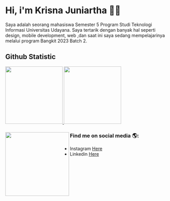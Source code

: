 Hi, i'm Krisna Juniartha 👋😄
==

Saya adalah seorang mahasiswa Semester 5 Program Studi Teknologi Informasi Universitas Udayana. Saya tertarik dengan banyak hal seperti design, mobile development, web ,dan saat ini saya sedang mempelajarinya melalui program Bangkit 2023 Batch 2.

Github Statistic
--
<p align="left">
<a href="https://github.com/krisnajuniartha">
  <img height="180em" src="https://github-readme-stats-eight-theta.vercel.app/api?username=krisnajuniartha&show_icons=true&theme=algolia&include_all_commits=true&count_private=true"/>
  <img height="180em" src="https://github-readme-stats-eight-theta.vercel.app/api/top-langs/?username=krisnajuniartha&layout=compact&langs_count=8&theme=algolia"/>
</a>
</p>


### Find me on social media 🌎: <img align='left' src='https://user-images.githubusercontent.com/5713670/87202985-820dcb80-c2b6-11ea-9f56-7ec461c497c3.gif' width='200'>
- Instagram <a href="https://www.instagram.com/krisnajuniartha/">Here</a>
- Linkedin <a href="https://www.linkedin.com/in/krisnajuniartha/">Here</a>


<!--
**krisnajuniartha/krisnajuniartha** is a ✨ _special_ ✨ repository because its `README.md` (this file) appears on your GitHub profile.

Here are some ideas to get you started:

- 🔭 I’m currently working on ...
- 🌱 I’m currently learning ...
- 👯 I’m looking to collaborate on ...
- 🤔 I’m looking for help with ...
- 💬 Ask me about ...
- 📫 How to reach me: ...
- 😄 Pronouns: ...
- ⚡ Fun fact: ...
-->
